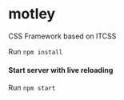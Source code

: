 # motley
CSS Framework based on ITCSS
 
 Run `npm install`
 #### Start server with live reloading
 Run `npm start`

